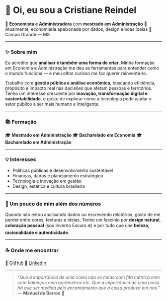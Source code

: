 # 👋 Oi, eu sou a Cristiane Reindel

💼 **Economista e Administradora** com **mestrado em Administração**
🌱 Atualmente, economiária apaixonada por dados, design e boas ideias
📍 Campo Grande — MS

---

### ✨ Sobre mim

Eu acredito que **analisar é também uma forma de criar**.
Minha formação em Economia e Administração me deu as ferramentas para entender como o mundo funciona — e meu olhar curioso me faz querer reinventá-lo.

Trabalho com **gestão pública e análise econômica**, buscando eficiência, propósito e impacto real nas decisões que afetam pessoas e territórios.
Tenho um interesse crescente por **inovação, transformação digital e sustentabilidade**, e gosto de explorar como a tecnologia pode ajudar o setor público a ser mais humano e inteligente.

---

### 📚 Formação

🎓 **Mestrado em Administração**
🎓 **Bacharelado em Economia**
🎓 **Bacharelado em Administração**

---

### 💡 Interesses

* Políticas públicas e desenvolvimento sustentável
* Finanças, dados e planejamento estratégico
* Tecnologia e inovação em gestão
* Design, estética e cultura brasileira 

---

### 🌸 Um pouco de mim além dos números

Quando não estou analisando dados ou escrevendo relatórios, gosto de me perder entre cores, texturas e ideias.
Tenho um fascínio por **design natural**, **coloração pessoal** (sou Inverno Escuro ❄️) e por tudo que une **beleza, racionalidade e autenticidade**.

---

### ☕ Onde me encontrar

🐙 [GitHub](https://github.com/ReindelC)
💬 [LinkedIn](https://www.linkedin.com/in/cristiane-reindel-ba147a347/)

---

> *“Que a importância de uma coisa não se mede com fita métrica nem com balanças nem barômetros etc.
> Que a importância de uma coisa há que ser medida pelo encantamento que a coisa produza em nós.”*
> — **Manuel de Barros** 🌾
